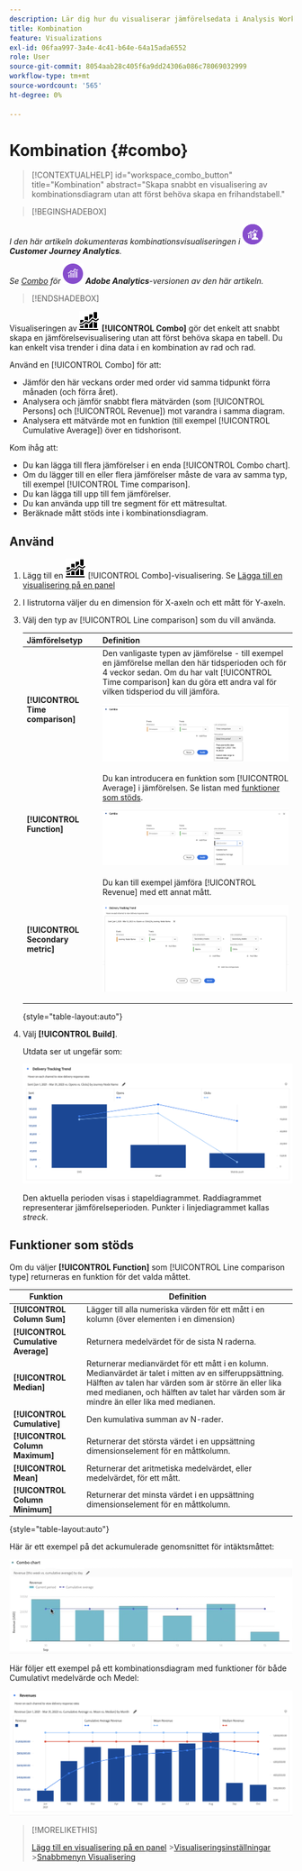 ```yaml
---
description: Lär dig hur du visualiserar jämförelsedata i Analysis Workspace, t.ex. bygger jämförelser med förra månaden, förra året och så vidare.
title: Kombination
feature: Visualizations
exl-id: 06faa997-3a4e-4c41-b64e-64a15ada6552
role: User
source-git-commit: 8054aab28c405f6a9dd24306a086c78069032999
workflow-type: tm+mt
source-wordcount: '565'
ht-degree: 0%

---
```


# Kombination {#combo}

<!-- markdownlint-disable MD034 -->

>[!CONTEXTUALHELP]
>id="workspace_combo_button"
>title="Kombination"
>abstract="Skapa snabbt en visualisering av kombinationsdiagram utan att först behöva skapa en frihandstabell."

<!-- markdownlint-enable MD034 -->


>[!BEGINSHADEBOX]

_I den här artikeln dokumenteras kombinationsvisualiseringen i_ ![CustomerJourneyAnalytics](/help/assets/icons/CustomerJourneyAnalytics.svg) _&#x200B;**Customer Journey Analytics**._

_Se [Combo](https://experienceleague.adobe.com/sv/docs/analytics/analyze/analysis-workspace/visualizations/combo-charts) för_ ![AdobeAnalytics](/help/assets/icons/AdobeAnalytics.svg) _&#x200B;**Adobe Analytics**-versionen av den här artikeln._

>[!ENDSHADEBOX]


Visualiseringen av ![kombinationsdiagrammet](/help/assets/icons/ComboChart.svg) **[!UICONTROL Combo]** gör det enkelt att snabbt skapa en jämförelsevisualisering utan att först behöva skapa en tabell. Du kan enkelt visa trender i dina data i en kombination av rad och rad.

Använd en [!UICONTROL Combo] för att:

* Jämför den här veckans order med order vid samma tidpunkt förra månaden (och förra året).
* Analysera och jämför snabbt flera mätvärden (som [!UICONTROL Persons] och [!UICONTROL Revenue]) mot varandra i samma diagram.
* Analysera ett mätvärde mot en funktion (till exempel [!UICONTROL Cumulative Average]) över en tidshorisont.

Kom ihåg att:

* Du kan lägga till flera jämförelser i en enda [!UICONTROL Combo chart].
* Om du lägger till en eller flera jämförelser måste de vara av samma typ, till exempel [!UICONTROL Time comparison].
* Du kan lägga till upp till fem jämförelser.
* Du kan använda upp till tre segment för ett mätresultat.
* Beräknade mått stöds inte i kombinationsdiagram.

## Använd

1. Lägg till en ![kommentar](/help/assets/icons/ComboChart.svg) [!UICONTROL Combo]-visualisering. Se [Lägga till en visualisering på en panel](freeform-analysis-visualizations.md#add-visualizations-to-a-panel)

1. I listrutorna väljer du en dimension för X-axeln och ett mått för Y-axeln.

1. Välj den typ av [!UICONTROL Line comparison] som du vill använda.

   | Jämförelsetyp | Definition |
   | --- | --- |
   | **[!UICONTROL Time comparison]** | Den vanligaste typen av jämförelse - till exempel en jämförelse mellan den här tidsperioden och för 4 veckor sedan. Om du har valt [!UICONTROL Time comparison] kan du göra ett andra val för vilken tidsperiod du vill jämföra.<p>![Radjämförelse med den valda tidsperioden och det sekundära urvalsfältet för tidsperioden.](assets/combo-time-period.png) |
   | **[!UICONTROL Function]** | Du kan introducera en funktion som [!UICONTROL Average] i jämförelsen. Se listan med [funktioner som stöds](#supported-functions).<p>![Listrutan för radjämförelse med valda funktioner och en lista med tillgängliga funktioner som stöds.](assets/combo-functions.png) |
   | **[!UICONTROL Secondary metric]** | Du kan till exempel jämföra [!UICONTROL Revenue] med ett annat mått.<p>![Ett kombinationsdiagram som jämför två mätvärden.](assets/combo-2metrics-settings.png) |

   {style="table-layout:auto"}

1. Välj **[!UICONTROL Build]**.

   Utdata ser ut ungefär som:

   ![Ett kombinationsdiagram som visar den aktuella perioden i ett stapeldiagram och en jämförelseperiod i linjediagrammet ](assets/combo-output.png)

   Den aktuella perioden visas i stapeldiagrammet. Raddiagrammet representerar jämförelseperioden. Punkter i linjediagrammet kallas *streck*.

## Funktioner som stöds

Om du väljer **[!UICONTROL Function]** som [!UICONTROL Line comparison type] returneras en funktion för det valda måttet.

| Funktion | Definition |
| --- | --- |
| **[!UICONTROL Column Sum]** | Lägger till alla numeriska värden för ett mått i en kolumn (över elementen i en dimension) |
| **[!UICONTROL Cumulative Average]** | Returnera medelvärdet för de sista N raderna. |
| **[!UICONTROL Median]** | Returnerar medianvärdet för ett mått i en kolumn. Medianvärdet är talet i mitten av en sifferuppsättning. Hälften av talen har värden som är större än eller lika med medianen, och hälften av talet har värden som är mindre än eller lika med medianen. |
| **[!UICONTROL Cumulative]** | Den kumulativa summan av N-rader. |
| **[!UICONTROL Column Maximum]** | Returnerar det största värdet i en uppsättning dimensionselement för en måttkolumn. |
| **[!UICONTROL Mean]** | Returnerar det aritmetiska medelvärdet, eller medelvärdet, för ett mått. |
| **[!UICONTROL Column Minimum]** | Returnerar det minsta värdet i en uppsättning dimensionselement för en måttkolumn. |

{style="table-layout:auto"}

Här är ett exempel på det ackumulerade genomsnittet för intäktsmåttet:

![Ett kombinationsdiagram som visar det kumulativa genomsnittet](assets/combo-cumul-avg.png)

Här följer ett exempel på ett kombinationsdiagram med funktioner för både Cumulativt medelvärde och Medel:

![Ett kombinationsdiagram som visar både kumulativa medelvärden och medelfunktioner.](assets/combo-three-functions.png)

>[!MORELIKETHIS]
>
>[Lägg till en visualisering på en panel](/help/analysis-workspace/visualizations/freeform-analysis-visualizations.md#add-visualizations-to-a-panel)
>&#x200B;>[Visualiseringsinställningar](/help/analysis-workspace/visualizations/freeform-analysis-visualizations.md#settings)
>&#x200B;>[Snabbmenyn Visualisering ](/help/analysis-workspace/visualizations/freeform-analysis-visualizations.md#context-menu)
>
